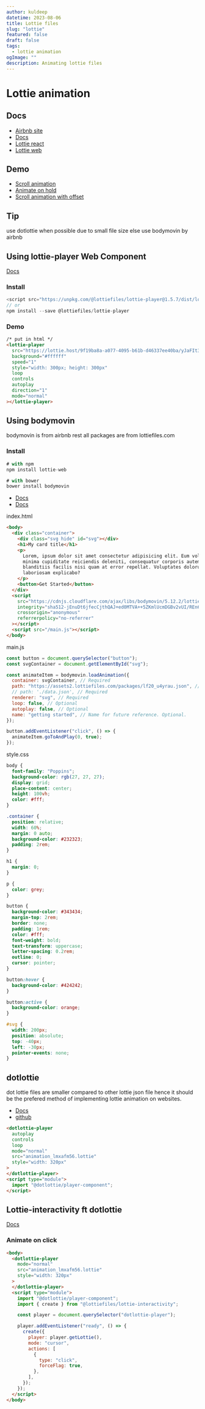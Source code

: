 ```yaml
---
author: kuldeep
datetime: 2023-08-06
title: Lottie files
slug: "lottie"
featured: false
draft: false
tags:
  - lottie animation
ogImage: ""
description: Animating lottie files
---
```


# Lottie animation

## Docs

- [Airbnb site](https://airbnb.io/lottie/#/web)
- [Docs](https://github.com/LottieFiles/lottie-player)
- [Lottie react](https://github.com/LottieFiles/lottie-react)
- [Lottie web](https://github.com/airbnb/lottie-web/)

## Demo

- [Scroll animation](https://codepen.io/Donald-6329/pen/OJaqGEd?editors=1000)
- [Animate on hold](https://codepen.io/mdavid1/pen/ZEaGMoo)
- [Scroll animation with offset](https://codepen.io/mdavid1/pen/mdqdJJx?editors=0010)

## Tip

use dotlottie when possible due to small file size else use bodymovin by airbnb

## Using lottie-player Web Component

[Docs](https://github.com/LottieFiles/lottie-player)

### Install

```js
<script src="https://unpkg.com/@lottiefiles/lottie-player@1.5.7/dist/lottie-player.js"></script>
// or
npm install --save @lottiefiles/lottie-player
```

### Demo

```html
/* put in html */
<lottie-player
  src="https://lottie.host/9f19ba8a-a077-4095-b61b-d46337ee40ba/yJaFIt38QW.json"
  background="#ffffff"
  speed="1"
  style="width: 300px; height: 300px"
  loop
  controls
  autoplay
  direction="1"
  mode="normal"
></lottie-player>
```

## Using bodymovin

bodymovin is from airbnb rest all packages are from lottiefiles.com

### Install

```js
# with npm
npm install lottie-web

# with bower
bower install bodymovin
```

- [Docs](https://airbnb.io/lottie/#/web)
- [Docs](https://github.com/airbnb/lottie-web/tree/master)

index.html

```html
<body>
  <div class="container">
    <div class="svg hide" id="svg"></div>
    <h1>My card title</h1>
    <p>
      Lorem, ipsum dolor sit amet consectetur adipisicing elit. Eum voluptatem
      minima cupiditate reiciendis deleniti, consequatur corporis autem quis
      blanditiis facilis nisi quam at error repellat. Voluptates dolorum iure
      laboriosam explicabo?
    </p>
    <button>Get Started</button>
  </div>
  <script
    src="https://cdnjs.cloudflare.com/ajax/libs/bodymovin/5.12.2/lottie.min.js"
    integrity="sha512-jEnuDt6jfecCjthQAJ+ed0MTVA++5ZKmlUcmDGBv2vUI/REn6FuIdixLNnQT+vKusE2hhTk2is3cFvv5wA+Sgg=="
    crossorigin="anonymous"
    referrerpolicy="no-referrer"
  ></script>
  <script src="/main.js"></script>
</body>
```

main.js

```js
const button = document.querySelector("button");
const svgContainer = document.getElementById("svg");

const animateItem = bodymovin.loadAnimation({
  container: svgContainer, // Required
  path: "https://assets2.lottiefiles.com/packages/lf20_u4yrau.json", // Required
  // path: './data.json', // Required
  renderer: "svg", // Required
  loop: false, // Optional
  autoplay: false, // Optional
  name: "getting started", // Name for future reference. Optional.
});

button.addEventListener("click", () => {
  animateItem.goToAndPlay(0, true);
});
```

style.css

```css
body {
  font-family: "Poppins";
  background-color: rgb(27, 27, 27);
  display: grid;
  place-content: center;
  height: 100vh;
  color: #fff;
}

.container {
  position: relative;
  width: 60%;
  margin: 0 auto;
  background-color: #232323;
  padding: 2rem;
}

h1 {
  margin: 0;
}

p {
  color: grey;
}

button {
  background-color: #343434;
  margin-top: 2rem;
  border: none;
  padding: 1rem;
  color: #fff;
  font-weight: bold;
  text-transform: uppercase;
  letter-spacing: 0.2rem;
  outline: 0;
  cursor: pointer;
}

button:hover {
  background-color: #424242;
}

button:active {
  background-color: orange;
}

#svg {
  width: 200px;
  position: absolute;
  top: -40px;
  left: -30px;
  pointer-events: none;
}
```

## dotlottie

dot lottie files are smaller compared to other lottie json file hence it should be the prefered method of implementing lottie animation on websites.

- [Docs](https://docs.lottiefiles.com/dotlottie-players/)
- [github](https://github.com/dotlottie/player-component/tree/master/packages/player-component)

```html
<dotlottie-player
  autoplay
  controls
  loop
  mode="normal"
  src="animation_lmxafm56.lottie"
  style="width: 320px"
>
</dotlottie-player>
<script type="module">
  import "@dotlottie/player-component";
</script>
```

## Lottie-interactivity ft dotlottie

[Docs](https://docs.lottiefiles.com/lottie-interactivity/)

### Animate on click

```html
<body>
  <dotlottie-player
    mode="normal"
    src="animation_lmxafm56.lottie"
    style="width: 320px"
  >
  </dotlottie-player>
  <script type="module">
    import "@dotlottie/player-component";
    import { create } from "@lottiefiles/lottie-interactivity";

    const player = document.querySelector("dotlottie-player");

    player.addEventListener("ready", () => {
      create({
        player: player.getLottie(),
        mode: "cursor",
        actions: [
          {
            type: "click",
            forceFlag: true,
          },
        ],
      });
    });
  </script>
</body>
```
